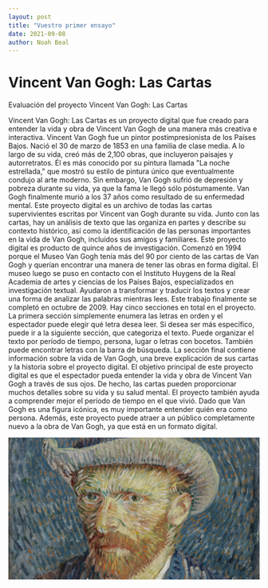 ```yaml
---
layout: post
title: "Vuestro primer ensayo"
date: 2021-09-08
author: Noah Beal
---
```

# Vincent Van Gogh: Las Cartas



Evaluación del proyecto Vincent Van Gogh: Las Cartas

Vincent Van Gogh: Las Cartas es un proyecto digital que fue creado para entender la vida y obra de Vincent Van Gogh de una manera más creativa e interactiva. Vincent Van Gogh fue un pintor postimpresionista de los Países Bajos. Nació el 30 de marzo de 1853 en una familia de clase media. A lo largo de su vida, creó más de 2,100 obras, que incluyeron paisajes y autorretratos. Él es más conocido por su pintura llamada "La noche estrellada," que mostró su estilo de pintura único que eventualmente condujo al arte moderno. Sin embargo, Van Gogh sufrió de depresión y pobreza durante su vida, ya que la fama le llegó sólo póstumamente. Van Gogh finalmente murió a los 37 años como resultado de su enfermedad mental. 
Este proyecto digital es un archivo de todas las cartas supervivientes escritas por Vincent van Gogh durante su vida. Junto con las cartas, hay un análisis de texto que las organiza en partes y describe su contexto histórico, así como la identificación de las personas importantes en la vida de Van Gogh, incluidos sus amigos y familiares. 
Este proyecto digital es producto de quince años de investigación. Comenzó en 1994 porque el Museo Van Gogh tenía más del 90 por ciento de las cartas de Van Gogh y querían encontrar una manera de tener las obras en forma digital. El museo luego se puso en contacto con el Instituto Huygens de la Real Academia de artes y ciencias de los Países Bajos, especializados en investigación textual. Ayudaron a transformar y traducir los textos y crear una forma de analizar las palabras mientras lees. Este trabajo finalmente se completó en octubre de 2009. Hay cinco secciones en total en el proyecto. La primera sección simplemente enumera las letras en orden y el espectador puede elegir qué letra desea leer. Si desea ser más específico, puede ir a la siguiente sección, que categoriza el texto. Puede organizar el texto por período de tiempo, persona, lugar o letras con bocetos. También puede encontrar letras con la barra de búsqueda. La sección final contiene información sobre la vida de Van Gogh, una breve explicación de sus cartas y la historia sobre el proyecto digital. 
El objetivo principal de este proyecto digital es que el espectador pueda entender la vida y obra de Vincent Van Gogh a través de sus ojos. De hecho, las cartas pueden proporcionar muchos detalles sobre su vida y su salud mental. El proyecto también ayuda a comprender mejor el período de tiempo en el que vivió. Dado que Van Gogh es una figura icónica, es muy importante entender quién era como persona. Además, este proyecto puede atraer a un público completamente nuevo a la obra de Van Gogh, ya que está en un formato digital. 



![foto](/assets/images/001.jpg)
